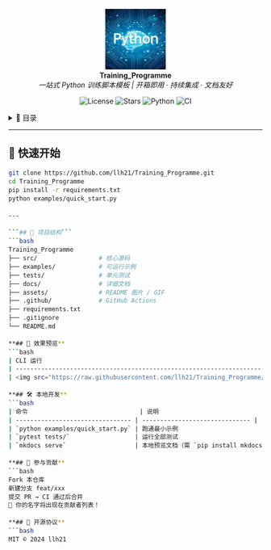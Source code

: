 <!-- ========= 顶部横幅 ========= -->
<p align="center">
  <img src="assets/python.png" width="120">
  <br>
  <strong>Training_Programme</strong>
  <br>
  <em>一站式 Python 训练脚本模板 | 开箱即用 · 持续集成 · 文档友好</em>
</p>

<!-- ========= 徽章一行 ========= -->
<p align="center">
  <img src="https://img.shields.io/github/license/llh21/Training_Programme" alt="License"/>
  <img src="https://img.shields.io/github/stars/llh21/Training_Programme" alt="Stars"/>
  <img src="https://img.shields.io/badge/python-3.10-blue" alt="Python"/>
  <img src="https://github.com/llh21/Training_Programme/workflows/CI/badge.svg" alt="CI"/>
</p>

<!-- ========= 目录（折叠） ========= -->
<details>
<summary>📙 目录</summary>

- [🚀 快速开始](#-快速开始)
- [📂 项目结构](#-项目结构)
- [📸 效果预览](#-效果预览)
- [🛠️ 本地开发](#️-本地开发)
- [🤝 参与贡献](#-参与贡献)
- [📄 开源协议](#-开源协议)
</details>

---

## 🚀 快速开始
```bash
git clone https://github.com/llh21/Training_Programme.git
cd Training_Programme
pip install -r requirements.txt
python examples/quick_start.py

---

```## 📂 项目结构```
```bash
Training_Programme
├── src/                 # 核心源码
├── examples/            # 可运行示例
├── tests/               # 单元测试
├── docs/                # 详细文档
├── assets/              # README 图片 / GIF
├── .github/             # GitHub Actions
├── requirements.txt
├── .gitignore
└── README.md

**## 📸 效果预览**
```bash
| CLI 运行                                                                                                 | Web Demo                                                                                               |
| ------------------------------------------------------------------------------------------------------ | ------------------------------------------------------------------------------------------------------ |
| <img src="https://raw.githubusercontent.com/llh21/Training_Programme/main/assets/cli.gif" width="400"> | <img src="https://raw.githubusercontent.com/llh21/Training_Programme/main/assets/web.png" width="400"> |

**## 🛠️ 本地开发**
```bash
| 命令                               | 说明                             |
| -------------------------------- | ------------------------------ |
| `python examples/quick_start.py` | 跑通最小示例                         |
| `pytest tests/`                  | 运行全部测试                         |
| `mkdocs serve`                   | 本地预览文档（需 `pip install mkdocs`） |

**## 🤝 参与贡献**
```bash
Fork 本仓库
新建分支 feat/xxx
提交 PR → CI 通过后合并
🎉 你的名字将出现在贡献者列表！

**## 📄 开源协议**
```bash
MIT © 2024 llh21
